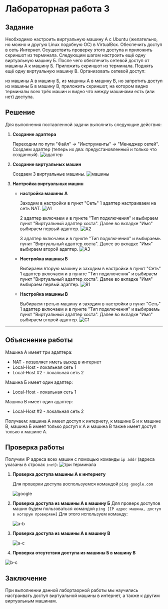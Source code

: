 # Лабораторная работа 3

## Задание
Необходимо настроить виртуальную машину А с Ubuntu (желательно, но можно и другую Linux подобную ОС) в VirtualBox. Обеспечить доступ в сеть Интернет. Осуществить проверку этого доступа и приложить скриншот из терминала. Следующим шагом настроить ещё одну виртуальную машину Б. После чего обеспечить сетевой доступ от машины А к машину Б. Приложить скриншот из терминала. Поднять ещё одну виртуальную машину В. Организовать сетевой доступ:

из машины А в машину Б,
из машины А в машину В,
но запретить доступ из машины Б в машину В,
приложить скриншот, на котором видно терминалы всех трёх машин и видно что между машинами есть (или нет) доступа.

## Решение 
Для выполнения поставленной задачи выполнить следующие действия:

1. **Создание адаптера**

   Переходим по пути "Файл" -> "Инструменты" -> "Менеджер сетей".
   Создаем адаптер (теперь их два: предустановленный и только что созданный).
   ![адаптер](https://github.com/user-attachments/assets/5cd15983-d70e-40e9-9da0-7e8765a00fba)

3. **Создание виртуальных машин**

   Создаем 3 виртуальные машины.
   ![машины](https://github.com/user-attachments/assets/6e0fb818-19d9-4566-a4c3-d4210b3bc8c6)


4. **Настройка виртуальных машин**

   - **настройка машины А**
     
     Заходим в настройки в пункт "Сеть"
     1 адаптер настраиваем на сеть NAT.
     ![А1](https://github.com/user-attachments/assets/d5110b12-18bf-4161-bbcb-34041b06409e)

     2 адаптер включаем и в пункте "Тип подключения" и выбираем пункт "Виртуальный адаптер хоста". Далее во вкладке "Имя" выбираем первый адаптер.
     ![А2](https://github.com/user-attachments/assets/8794a442-be9a-435a-b3c2-670d44a6e899)

     3 адаптер включаем и в пункте "Тип подключения" и выбираемь пункт "Виртуальный адаптер хоста". Далее во вкладке "Имя" выбираем второй адаптер.
     ![А3](https://github.com/user-attachments/assets/2ee45bb6-b1d2-4251-a05e-95dbc90e70f0)

   - **Настройка машины Б**

     Выбираем вторую машину и заходим в настройки в пункт "Сеть"
     1 адаптер включаем и в пункте "Тип подключения" и выбираем пункт "Виртуальный адаптер хоста". Далее во вкладке "Имя" выбираем первый адаптер.
     ![B1](https://github.com/user-attachments/assets/869fe6c7-d831-4ac5-b81e-f52962ba0ffb)

   - **Настройка машины В**
  
     Выбираем третью машину и заходим в настройки в пункт "Сеть"
     1 адаптер включаем и в пункте "Тип подключения" и выбираемь пункт "Виртуальный адаптер хоста". Далее во вкладке "Имя" выбираем второй адаптер.
     ![C1](https://github.com/user-attachments/assets/b9d6a87d-df4d-4dc7-bb3b-b4cd6f508dda)

---

## Объяснение работы 

Машина А имеет три адаптера:

   - NAT - позволяет иметь выход в интернет
   - Local-Host - локальная сеть 1
   - Local-Host #2 - локальная сеть 2

Машина Б имеет один адаптер:

   - Local-Host - локальная сеть 1

Машина В имеет один адаптер:

   - Local-Host #2 - локальная сеть 2

Получаем: машина А имеет доступ к интернету, к машине Б и к машине В, машина Б имеет только доступ к А и машина В также имеет доступ только к машине А.

## Проверка работы
Получим IP адреса всех машин с помощью команды `ip addr` (адреса указаны в строках `inet`):
![три терминала](https://github.com/user-attachments/assets/fbae4d5d-f3aa-4122-8f4e-091648e14117)

1. **Проверка доступа машины А к интернету**

   Для проверки доступа воспользуемся командой `ping google.com`
   
   ![google](https://github.com/user-attachments/assets/5c2890d6-84d3-4202-a350-a04d79c4ced1)
   
2. **Проверка доступа из машины А в машину Б**
   Для проверк  доступов машин будем пользоваться командой `ping [IP адрес машины, доступ в которую проверяем]`
   Для этого используем команду:

   ![a-b](https://github.com/user-attachments/assets/c10346a0-f781-4bce-8efa-e4031bdd204b)

3. **Проверка доступа из машины А в машину В**
  
   ![a-c](https://github.com/user-attachments/assets/81a91974-f517-4123-93f8-636af6af9f80)

4. **Проверка отсутствия доступа из машины Б в машину В**
   
  ![b-c](https://github.com/user-attachments/assets/70268fb4-6743-4cce-b554-182cec5535c3)
   
## Заключение 
При выполнении данной лабортаорной работы мы научились настраивать доступ виртуальной машины в интернет, а также к другим виртуальным машинам.
